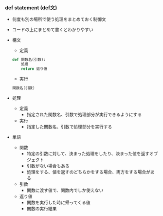 ### def statement (def文)

- 何度も別の場所で使う処理をまとめておく制御文

- コードの上にまとめて書くとわかりやすい

- 構文
    - 定義
    ```python
    def 関数名(引数):
        処理
        return 返り値
    ```

    - 実行
    ```python
    関数名(引数)
    ```

- 処理
    - 定義
        - 指定された関数名、引数で処理部分が実行できるようにする
    - 実行
        - 指定した関数名、引数で処理部分を実行する

- 単語
    - 関数
        - 特定の引数に対して、決まった処理をしたり、決まった値を返すオブジェクト
        - 引数がない場合もある
        - 処理をする、値を返すのどちらかをする場合、両方をする場合がある
    - 引数
        - 関数に渡す値で、関数内でしか使えない
    - 返り値
        - 関数を実行した時に帰ってくる値
        - 関数の実行結果
